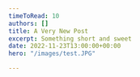 ```yaml
---
timeToRead: 10
authors: []
title: A Very New Post
excerpt: Something short and sweet
date: 2022-11-23T13:00:00+00:00
hero: "/images/test.JPG"

---
```

